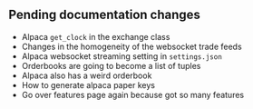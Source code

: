 ## Pending documentation changes
- Alpaca `get_clock` in the exchange class
- Changes in the homogeneity of the websocket trade feeds
- Alpaca websocket streaming setting in `settings.json`
- Orderbooks are going to become a list of tuples
- Alpaca also has a weird orderbook
- How to generate alpaca paper keys
- Go over features page again because got so many features
